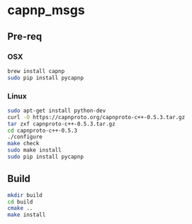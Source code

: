 # capnp_msgs

## Pre-req

### OSX

```sh
brew install capnp
sudo pip install pycapnp
```

### Linux

```sh
sudo apt-get install python-dev
curl -O https://capnproto.org/capnproto-c++-0.5.3.tar.gz
tar zxf capnproto-c++-0.5.3.tar.gz
cd capnproto-c++-0.5.3
./configure
make check
sudo make install
sudo pip install pycapnp
```

## Build

```sh
mkdir build
cd build
cmake ..
make install
```

